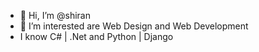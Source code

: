 - 👋 Hi, I’m @shiran
- 👀 I’m interested are Web Design and Web Development
- I know C# | .Net and Python | Django



<!---
shiran1/shiran1 is a ✨ special ✨ repository because its `README.md` (this file) appears on your GitHub profile.
You can click the Preview link to take a look at your changes.
--->

